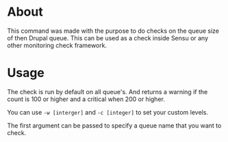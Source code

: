 # About

This command was made with the purpose to do checks on the queue size of then
Drupal queue. This can be used as a check inside Sensu or any other monitoring
check framework.

# Usage

The check is run by default on all queue's. And returns a warning if the
count is 100 or higher and a critical when 200 or higher.

You can use `-w [interger]` and `-c [integer]` to set your custom levels.

The first argument can be passed to specify a queue name that you want to check.
